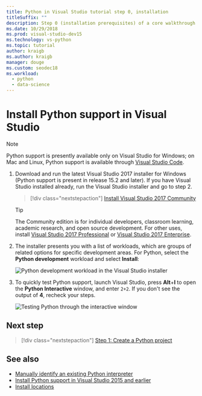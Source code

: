 ```yaml
---
title: Python in Visual Studio tutorial step 0, installation
titleSuffix: ""
description: Step 0 (installation prerequisites) of a core walkthrough of working with Python in Visual Studio.
ms.date: 10/29/2018
ms.prod: visual-studio-dev15
ms.technology: vs-python
ms.topic: tutorial
author: kraigb
ms.author: kraigb
manager: douge
ms.custom: seodec18
ms.workload:
  - python
  - data-science
---
```


# Install Python support in Visual Studio

> [!Note]
> Python support is presently available only on Visual Studio for Windows; on Mac and Linux, Python support is available through [Visual Studio Code](https://code.visualstudio.com/docs/python/python-tutorial).

1. Download and run the latest Visual Studio 2017 installer for Windows (Python support is present in release 15.2 and later). If you have Visual Studio installed already, run the Visual Studio installer and go to step 2.

    > [!div class="nextstepaction"]
    > [Install Visual Studio 2017 Community](https://visualstudio.microsoft.com/thank-you-downloading-visual-studio/?sku=Community&rel=15&rid=34347&utm_source=docs&utm_medium=clickbutton&utm_campaign=python_gettingstarted)

    >[!Tip]
    > The Community edition is for individual developers, classroom learning, academic research, and open source development. For other uses, install [Visual Studio 2017 Professional](https://visualstudio.microsoft.com/thank-you-downloading-visual-studio/?sku=Professional&rel=15&rid=34347&utm_source=docs&utm_medium=clickbutton&utm_campaign=python_gettingstarted) or [Visual Studio 2017 Enterprise](https://visualstudio.microsoft.com/thank-you-downloading-visual-studio/?sku=Enterprise&rel=15&rid=34347&utm_source=docs&utm_medium=clickbutton&utm_campaign=python_gettingstarted).

1. The installer presents you with a list of workloads, which are groups of related options for specific development areas. For Python, select the **Python development** workload and select **Install**:

    ![Python development workload in the Visual Studio installer](media/installation-python-workload.png)

1. To quickly test Python support, launch Visual Studio, press **Alt**+**I** to open the **Python Interactive** window, and enter `2+2`. If you don't see the output of **4**, recheck your steps.

    ![Testing Python through the interactive window](media/installation-interactive-test.png)

## Next step

> [!div class="nextstepaction"]
> [Step 1: Create a Python project](tutorial-working-with-python-in-visual-studio-step-01-create-project.md)

## See also

- [Manually identify an existing Python interpreter](managing-python-environments-in-visual-studio.md#manually-identify-an-existing-environment)
- [Install Python support in Visual Studio 2015 and earlier](installing-python-support-in-visual-studio.md)
- [Install locations](installing-python-support-in-visual-studio.md#install-locations)
